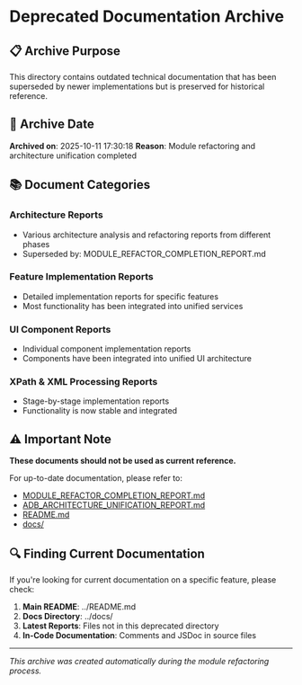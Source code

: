 # Deprecated Documentation Archive

## 📋 Archive Purpose

This directory contains outdated technical documentation that has been superseded by newer implementations but is preserved for historical reference.

## 📅 Archive Date

**Archived on**: 2025-10-11 17:30:18
**Reason**: Module refactoring and architecture unification completed

## 📚 Document Categories

### Architecture Reports
- Various architecture analysis and refactoring reports from different phases
- Superseded by: MODULE_REFACTOR_COMPLETION_REPORT.md

### Feature Implementation Reports  
- Detailed implementation reports for specific features
- Most functionality has been integrated into unified services

### UI Component Reports
- Individual component implementation reports
- Components have been integrated into unified UI architecture

### XPath & XML Processing Reports
- Stage-by-stage implementation reports
- Functionality is now stable and integrated

## ⚠️ Important Note

**These documents should not be used as current reference.**

For up-to-date documentation, please refer to:
- [MODULE_REFACTOR_COMPLETION_REPORT.md](../MODULE_REFACTOR_COMPLETION_REPORT.md)
- [ADB_ARCHITECTURE_UNIFICATION_REPORT.md](../ADB_ARCHITECTURE_UNIFICATION_REPORT.md)  
- [README.md](../README.md)
- [docs/](../docs/)

## 🔍 Finding Current Documentation

If you're looking for current documentation on a specific feature, please check:

1. **Main README**: ../README.md
2. **Docs Directory**: ../docs/
3. **Latest Reports**: Files not in this deprecated directory
4. **In-Code Documentation**: Comments and JSDoc in source files

---

*This archive was created automatically during the module refactoring process.*
